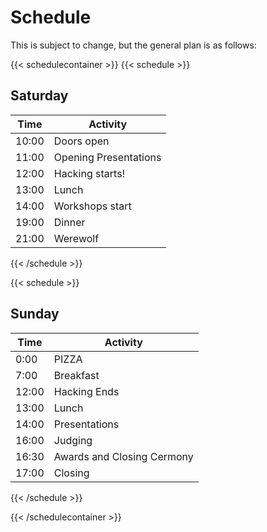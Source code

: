 # Schedule

This is subject to change, but the general plan is as follows:

{{< schedulecontainer >}}
{{< schedule >}}
## Saturday
Time  | Activity
----- | ----------------------- 
10:00 | Doors open
11:00 | Opening Presentations
12:00 | Hacking starts!
13:00 | Lunch
14:00 | Workshops start
19:00 | Dinner
21:00 | Werewolf
{{< /schedule >}}


{{< schedule >}}
## Sunday
Time  | Activity
----- | --------------------------
0:00  | PIZZA
7:00  | Breakfast
12:00 | Hacking Ends
13:00 | Lunch
14:00 | Presentations
16:00 | Judging
16:30 | Awards and Closing Cermony
17:00 | Closing
{{< /schedule >}}

{{< /schedulecontainer >}}
